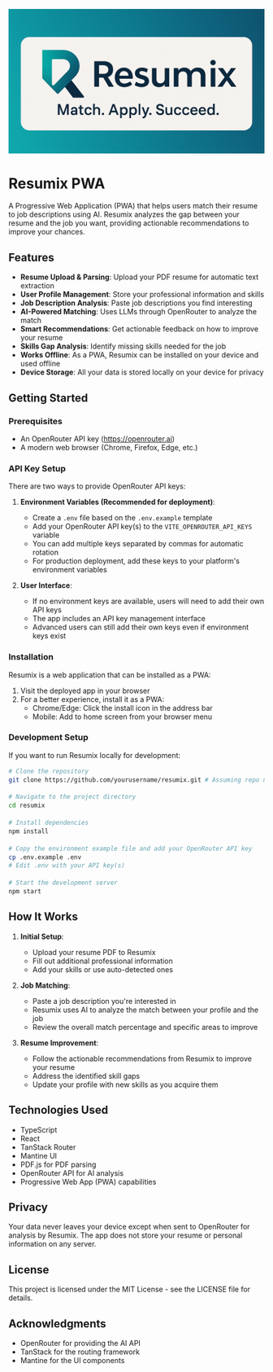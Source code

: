 ![banner](public/resumix-banner.png)
# Resumix PWA

A Progressive Web Application (PWA) that helps users match their resume to job descriptions using AI. Resumix analyzes the gap between your resume and the job you want, providing actionable recommendations to improve your chances.

## Features

- **Resume Upload & Parsing**: Upload your PDF resume for automatic text extraction
- **User Profile Management**: Store your professional information and skills
- **Job Description Analysis**: Paste job descriptions you find interesting
- **AI-Powered Matching**: Uses LLMs through OpenRouter to analyze the match
- **Smart Recommendations**: Get actionable feedback on how to improve your resume
- **Skills Gap Analysis**: Identify missing skills needed for the job
- **Works Offline**: As a PWA, Resumix can be installed on your device and used offline
- **Device Storage**: All your data is stored locally on your device for privacy

## Getting Started

### Prerequisites

- An OpenRouter API key (https://openrouter.ai)
- A modern web browser (Chrome, Firefox, Edge, etc.)

### API Key Setup

There are two ways to provide OpenRouter API keys:

1. **Environment Variables (Recommended for deployment)**:
   - Create a `.env` file based on the `.env.example` template
   - Add your OpenRouter API key(s) to the `VITE_OPENROUTER_API_KEYS` variable
   - You can add multiple keys separated by commas for automatic rotation
   - For production deployment, add these keys to your platform's environment variables

2. **User Interface**:
   - If no environment keys are available, users will need to add their own API keys
   - The app includes an API key management interface
   - Advanced users can still add their own keys even if environment keys exist

### Installation

Resumix is a web application that can be installed as a PWA:

1. Visit the deployed app in your browser
2. For a better experience, install it as a PWA:
   - Chrome/Edge: Click the install icon in the address bar
   - Mobile: Add to home screen from your browser menu

### Development Setup

If you want to run Resumix locally for development:

```bash
# Clone the repository
git clone https://github.com/yourusername/resumix.git # Assuming repo name change

# Navigate to the project directory
cd resumix

# Install dependencies
npm install

# Copy the environment example file and add your OpenRouter API key
cp .env.example .env
# Edit .env with your API key(s)

# Start the development server
npm start
```

## How It Works

1. **Initial Setup**:
   - Upload your resume PDF to Resumix
   - Fill out additional professional information
   - Add your skills or use auto-detected ones

2. **Job Matching**:
   - Paste a job description you're interested in
   - Resumix uses AI to analyze the match between your profile and the job
   - Review the overall match percentage and specific areas to improve

3. **Resume Improvement**:
   - Follow the actionable recommendations from Resumix to improve your resume
   - Address the identified skill gaps
   - Update your profile with new skills as you acquire them

## Technologies Used

- TypeScript
- React
- TanStack Router
- Mantine UI
- PDF.js for PDF parsing
- OpenRouter API for AI analysis
- Progressive Web App (PWA) capabilities

## Privacy

Your data never leaves your device except when sent to OpenRouter for analysis by Resumix. The app does not store your resume or personal information on any server.

## License

This project is licensed under the MIT License - see the LICENSE file for details.

## Acknowledgments

- OpenRouter for providing the AI API
- TanStack for the routing framework
- Mantine for the UI components
